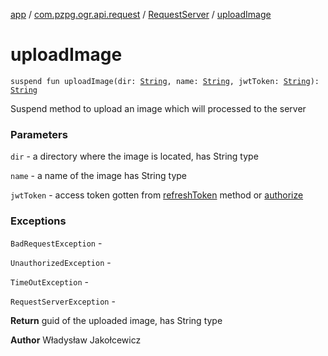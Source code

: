 [app](../../index.md) / [com.pzpg.ogr.api.request](../index.md) / [RequestServer](index.md) / [uploadImage](./upload-image.md)

# uploadImage

`suspend fun uploadImage(dir: `[`String`](https://kotlinlang.org/api/latest/jvm/stdlib/kotlin/-string/index.html)`, name: `[`String`](https://kotlinlang.org/api/latest/jvm/stdlib/kotlin/-string/index.html)`, jwtToken: `[`String`](https://kotlinlang.org/api/latest/jvm/stdlib/kotlin/-string/index.html)`): `[`String`](https://kotlinlang.org/api/latest/jvm/stdlib/kotlin/-string/index.html)

Suspend method to upload an image which will processed to the server

### Parameters

`dir` - a directory where the image is located, has String type

`name` - a name of the image has String type

`jwtToken` - access token gotten from [refreshToken](refresh-token.md) method or [authorize](authorize.md)

### Exceptions

`BadRequestException` -

`UnauthorizedException` -

`TimeOutException` -

`RequestServerException` -

**Return**
guid of the uploaded image, has String type

**Author**
Władysław Jakołcewicz

